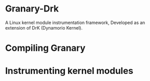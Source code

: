 Granary-Drk
===========

A Linux kernel module instrumentation framework, Developed as an extension of DrK (Dynamorio Kernel).

Compiling Granary
=================



Instrumenting kernel modules
============================
